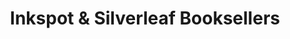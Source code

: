 ---
title: "Inkspot & Silverleaf Booksellers"
url: /boness/inkspot-and-silverleaf-booksellers/
shop: books
---